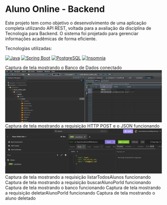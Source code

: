 # Aluno Online - Backend

Este projeto tem como objetivo o desenvolvimento de uma aplicação completa utilizando API REST, voltada para a avaliação da disciplina de Tecnologia para Backend. O sistema foi projetado para gerenciar informações acadêmicas de forma eficiente.

 Tecnologias utilizadas:

[![Java](https://img.shields.io/badge/Java-17-FF0000?style=for-the-badge&logo=java&logoColor=white)](https://www.java.com)
[![Spring Boot](https://img.shields.io/badge/Spring%20Boot-3.4.3-brightgreen?style=for-the-badge&logo=springboot)](https://spring.io/projects/spring-boot)
[![PostgreSQL](https://img.shields.io/badge/PostgreSQL-4169E1?style=for-the-badge&logo=postgresql&logoColor=white)](https://www.postgresql.org)
[![Insomnia](https://img.shields.io/badge/Insomnia-4000BF?style=for-the-badge&logo=insomnia&logoColor=white)](https://insomnia.rest)

Captura de tela mostrando o Banco de Dados conectado
![Captura de tela mostrando o Banco de Dados conectado](src/assets/Captura%20de%20tela%202025-04-07%20195213.png)
Captura de tela mostrando a requisição HTTP POST e o JSON funcionando
![Captura de tela mostrando a requisição HTTP POST e o JSON funcionando](/src/assets/Captura%20de%20tela%202025-04-07%20195415.png)
Captura de tela mostrando a requisição listarTodosAlunos funcionando 
Captura de tela mostrando a requisição buscarAlunoPorId funcionando
Captura de tela mostrando o banco funcionando
Captura de tela mostrando a requisição deletarAlunoPorId funcionando 
Captura de tela mostrando o aluno deletado 

